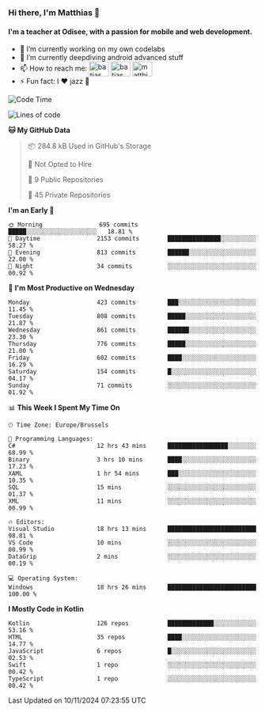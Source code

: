 ### Hi there, I'm Matthias 👋

#### I'm a teacher at Odisee, with a passion for mobile and web development.

- 🔭 I’m currently working on my own codelabs
- 🌱 I’m currently deepdiving android advanced stuff
- 📫 How to reach me: <a href="https://dev.to/batjas" target="_blank"><img align="center" src="https://raw.githubusercontent.com/rahuldkjain/github-profile-readme-generator/master/src/images/icons/Social/devto.svg" alt="batjas" height="30" width="40" /></a>
<a href="https://twitter.com/batjas" target="_blank"><img align="center" src="https://raw.githubusercontent.com/rahuldkjain/github-profile-readme-generator/master/src/images/icons/Social/twitter.svg" alt="batjas" height="30" width="40" /></a>
<a href="https://linkedin.com/in/matthiasdruwé" target="_blank"><img align="center" src="https://raw.githubusercontent.com/rahuldkjain/github-profile-readme-generator/master/src/images/icons/Social/linked-in-alt.svg" alt="matthiasdruwé" height="30" width="40" /></a>
- ⚡ Fun fact: I ❤ jazz 🎷


<!--START_SECTION:waka-->
![Code Time](http://img.shields.io/badge/Code%20Time-1%2C293%20hrs%201%20min-blue)

![Lines of code](https://img.shields.io/badge/From%20Hello%20World%20I%27ve%20Written-5.1%20million%20lines%20of%20code-blue)

**🐱 My GitHub Data** 

> 📦 284.8 kB Used in GitHub's Storage 
 > 
> 🚫 Not Opted to Hire
 > 
> 📜 9 Public Repositories 
 > 
> 🔑 45 Private Repositories 
 > 
**I'm an Early 🐤** 

```text
🌞 Morning                695 commits         █████░░░░░░░░░░░░░░░░░░░░   18.81 % 
🌆 Daytime                2153 commits        ███████████████░░░░░░░░░░   58.27 % 
🌃 Evening                813 commits         ██████░░░░░░░░░░░░░░░░░░░   22.00 % 
🌙 Night                  34 commits          ░░░░░░░░░░░░░░░░░░░░░░░░░   00.92 % 
```
📅 **I'm Most Productive on Wednesday** 

```text
Monday                   423 commits         ███░░░░░░░░░░░░░░░░░░░░░░   11.45 % 
Tuesday                  808 commits         █████░░░░░░░░░░░░░░░░░░░░   21.87 % 
Wednesday                861 commits         ██████░░░░░░░░░░░░░░░░░░░   23.30 % 
Thursday                 776 commits         █████░░░░░░░░░░░░░░░░░░░░   21.00 % 
Friday                   602 commits         ████░░░░░░░░░░░░░░░░░░░░░   16.29 % 
Saturday                 154 commits         █░░░░░░░░░░░░░░░░░░░░░░░░   04.17 % 
Sunday                   71 commits          ░░░░░░░░░░░░░░░░░░░░░░░░░   01.92 % 
```


📊 **This Week I Spent My Time On** 

```text
🕑︎ Time Zone: Europe/Brussels

💬 Programming Languages: 
C#                       12 hrs 43 mins      █████████████████░░░░░░░░   68.99 % 
Binary                   3 hrs 10 mins       ████░░░░░░░░░░░░░░░░░░░░░   17.23 % 
XAML                     1 hr 54 mins        ███░░░░░░░░░░░░░░░░░░░░░░   10.35 % 
SQL                      15 mins             ░░░░░░░░░░░░░░░░░░░░░░░░░   01.37 % 
XML                      11 mins             ░░░░░░░░░░░░░░░░░░░░░░░░░   00.99 % 

🔥 Editors: 
Visual Studio            18 hrs 13 mins      █████████████████████████   98.81 % 
VS Code                  10 mins             ░░░░░░░░░░░░░░░░░░░░░░░░░   00.99 % 
DataGrip                 2 mins              ░░░░░░░░░░░░░░░░░░░░░░░░░   00.19 % 

💻 Operating System: 
Windows                  18 hrs 26 mins      █████████████████████████   100.00 % 
```

**I Mostly Code in Kotlin** 

```text
Kotlin                   126 repos           █████████████░░░░░░░░░░░░   53.16 % 
HTML                     35 repos            ████░░░░░░░░░░░░░░░░░░░░░   14.77 % 
JavaScript               6 repos             █░░░░░░░░░░░░░░░░░░░░░░░░   02.53 % 
Swift                    1 repo              ░░░░░░░░░░░░░░░░░░░░░░░░░   00.42 % 
TypeScript               1 repo              ░░░░░░░░░░░░░░░░░░░░░░░░░   00.42 % 
```




 Last Updated on 10/11/2024 07:23:55 UTC
<!--END_SECTION:waka-->

